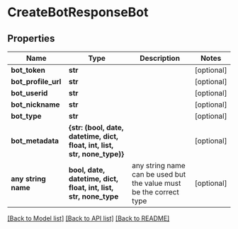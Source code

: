 # CreateBotResponseBot


## Properties
Name | Type | Description | Notes
------------ | ------------- | ------------- | -------------
**bot_token** | **str** |  | [optional] 
**bot_profile_url** | **str** |  | [optional] 
**bot_userid** | **str** |  | [optional] 
**bot_nickname** | **str** |  | [optional] 
**bot_type** | **str** |  | [optional] 
**bot_metadata** | **{str: (bool, date, datetime, dict, float, int, list, str, none_type)}** |  | [optional] 
**any string name** | **bool, date, datetime, dict, float, int, list, str, none_type** | any string name can be used but the value must be the correct type | [optional]

[[Back to Model list]](../README.md#documentation-for-models) [[Back to API list]](../README.md#documentation-for-api-endpoints) [[Back to README]](../README.md)


